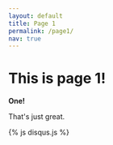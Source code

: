 ```yaml
---
layout: default
title: Page 1
permalink: /page1/
nav: true
---
```

This is page 1!
===============

**One!**

That's just great.

<div id="disqus_thread" class="container"></div>
{% js disqus.js %}